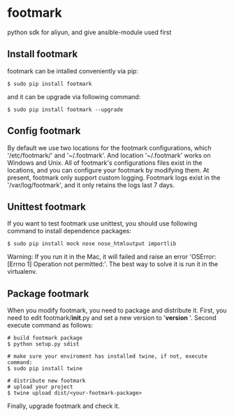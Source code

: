 # footmark
python sdk for aliyun, and give ansible-module used first

## Install footmark
footmark can be intalled conveniently via pip:

	$ sudo pip install footmark
and it can be upgrade via following command:

    $ sudo pip install footmark --upgrade

## Config footmark
By default we use two locations for the footmark configurations, which '/etc/footmark/' and '~/.footmark'. And location '~/.footmark' works on Windows and Unix.
All of footmark's configurations files exist in the locations, and you can configure your footmark by modifying them. At present, footmark only support custom logging.
Footmark logs exist in the '/var/log/footmark', and it only retains the logs last 7 days.

## Unittest footmark
If you want to test footmark use unittest, you should use following command to install dependence packages:

	$ sudo pip install mock nose nose_htmloutput importlib
Warning: If you run it in the Mac, it will failed and raise an error 'OSError: [Errno 1] Operation not permitted:'. The best way to solve it is run it in the virtualenv.

## Package footmark
When you modify footmark, you need to package and distribute it. First, you need to edit footmark/__init__.py and set a new version to '__version__ '. Second execute command as follows:

    # build footmark package
    $ python setup.py sdist

    # make sure your enviroment has installed twine, if not, execute command:
    $ sudo pip install twine

    # distribute new footmark
    # upload your project
	$ twine upload dist/<your-footmark-package>
Finally, upgrade footmark and check it.